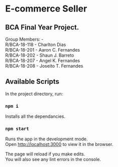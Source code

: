 # E-commerce Seller
## BCA Final Year Project.

Group Members: - \
  R/BCA-18-118 - Charlton Dias\
  R/BCA-18-201 - Aaron C. Fernandes\
  R/BCA-18-202 - Shaun J. Barreto\
  R/BCA-18-207 - Angel K. Fernandes\
  R/BCA-18-208 - Joseito T. Fernandes


## Available Scripts

In the project directory, run:

### `npm i`

Installs all the dependancies.

### `npm start`

Runs the app in the development mode.\
Open [http://localhost:3000](http://localhost:3000) to view it in the browser.

The page will reload if you make edits.\
You will also see any lint errors in the console.